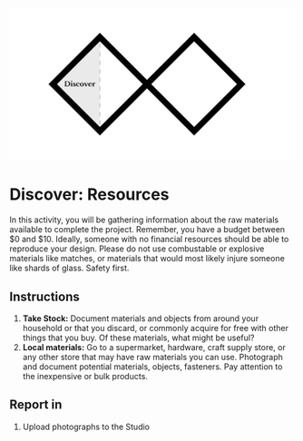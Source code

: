 ![Double Diamond Discover Phase graphic](/assets/dd-process-discover-1200px@2x.png)

# Discover: Resources

In this activity, you will be gathering information about the raw materials available to complete the project. Remember, you have a budget between $0 and $10. Ideally, someone with no financial resources should be able to reproduce your design. Please do not use combustable or explosive materials like matches, or materials that would most likely injure someone like shards of glass. Safety first.

## Instructions

1. **Take Stock:** Document materials and objects from around your household or that you discard, or commonly acquire for free with other things that you buy. Of these materials, what might be useful?
2. **Local materials:** Go to a supermarket, hardware, craft supply store, or any other store that may have raw materials you can use. Photograph and document potential materials, objects, fasteners. Pay attention to the inexpensive or bulk products.

## Report in

1. Upload photographs to the Studio